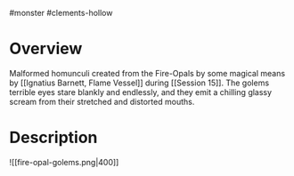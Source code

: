 #monster #clements-hollow 

# Overview

Malformed homunculi created from the Fire-Opals by some magical means by [[Ignatius Barnett, Flame Vessel]] during [[Session 15]]. The golems terrible eyes stare blankly and endlessly, and they emit a chilling glassy scream from their stretched and distorted mouths.

# Description

![[fire-opal-golems.png|400]]